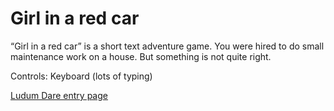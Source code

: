 # Girl in a red car

“Girl in a red car” is a short text adventure game. You were hired to do small maintenance work on a house. But something is not quite right.

Controls: Keyboard (lots of typing)

[Ludum Dare entry page](https://ldjam.com/events/ludum-dare/49/girl-in-a-red-car)